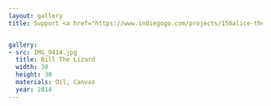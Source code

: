 ```yaml
---
layout: gallery
title: Support <a href="https://www.indiegogo.com/projects/150alice-the-world-s-most-collaborative-art-book/x/9392853#/story"> 150ALICE </a>, help children in Mongolia and enjoy my illustration and illustrations of 149 different artists from 42 countries!


gallery:
- src: IMG_9414.jpg
  title: Bill The Lizard
  width: 30
  height: 30
  materials: Oil, Canvas
  year: 2014
---
```

